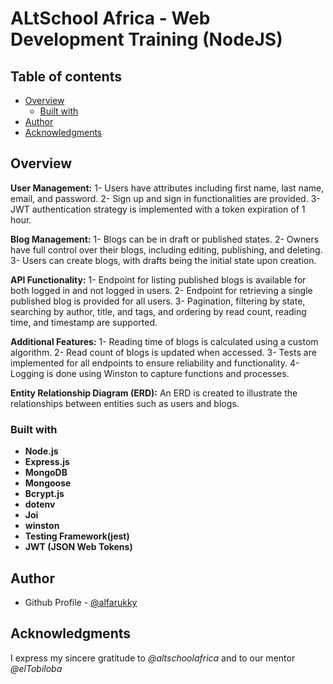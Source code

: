 # ALtSchool Africa - Web Development Training (NodeJS)

## Table of contents

- [Overview](#overview)
  - [Built with](#built-with)
- [Author](#author)
- [Acknowledgments](#acknowledgments)

## Overview

**User Management:**
1- Users have attributes including first name, last name, email, and password.
2- Sign up and sign in functionalities are provided.
3- JWT authentication strategy is implemented with a token expiration of 1 hour.

**Blog Management:**
1- Blogs can be in draft or published states.
2- Owners have full control over their blogs, including editing, publishing, and deleting.
3- Users can create blogs, with drafts being the initial state upon creation.

**API Functionality:**
1- Endpoint for listing published blogs is available for both logged in and not logged in users.
2- Endpoint for retrieving a single published blog is provided for all users.
3- Pagination, filtering by state, searching by author, title, and tags, and ordering by read count, reading time, and timestamp are supported.

**Additional Features:**
1- Reading time of blogs is calculated using a custom algorithm.
2- Read count of blogs is updated when accessed.
3- Tests are implemented for all endpoints to ensure reliability and functionality.
4- Logging is done using Winston to capture functions and processes.

**Entity Relationship Diagram (ERD):**
An ERD is created to illustrate the relationships between entities such as users and blogs.

### Built with

- **Node.js**
- **Express.js**
- **MongoDB**
- **Mongoose**
- **Bcrypt.js**
- **dotenv**
- **Joi**
- **winston**
- **Testing Framework(jest)**
- **JWT (JSON Web Tokens)**

## Author

- Github Profile - [@alfarukky](https://github.com/alfarukky)

## Acknowledgments

I express my sincere gratitude to _@altschoolafrica_ and to our mentor _@elTobiloba_
